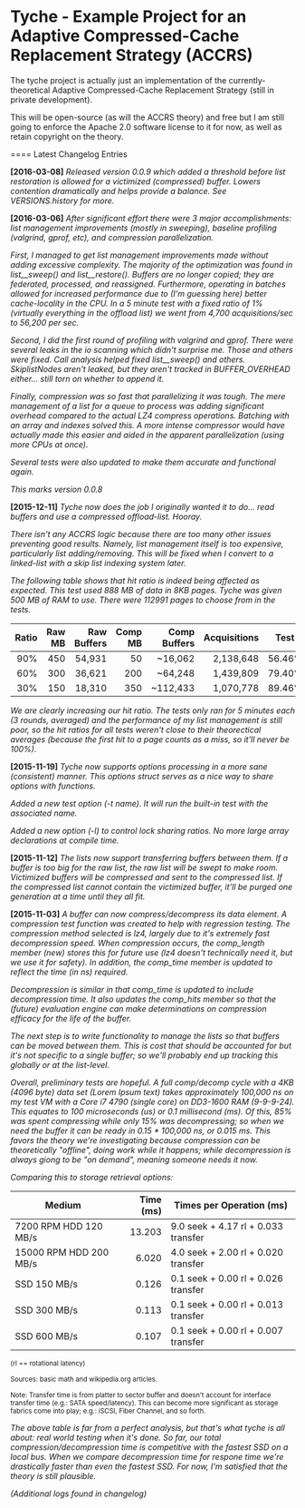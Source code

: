 Tyche - Example Project for an Adaptive Compressed-Cache Replacement Strategy (ACCRS)
=====

The tyche project is actually just an implementation of the currently-theoretical Adaptive Compressed-Cache Replacement Strategy (still in private development).

This will be open-source (as will the ACCRS theory) and free but I am still going to enforce the Apache 2.0 software license to it for now, as well as retain copyright on the theory.

====
Latest Changelog Entries

**[2016-03-08]**
*Released version 0.0.9 which added a threshold before list restoration is allowed for a victimized (compressed) buffer.  Lowers contention dramatically and helps provide a balance.  See VERSIONS.history for more.*

**[2016-03-06]**
*After significant effort there were 3 major accomplishments: list management improvements (mostly in sweeping), baseline profiling (valgrind, gprof, etc), and compression parallelization.*

*First, I managed to get list management improvements made without adding excessive complexity.  The majority of the optimization was found in list__sweep() and list__restore().  Buffers are no longer copied; they are federated, processed, and reassigned.  Furthermore, operating in batches allowed for increased performance due to (I'm guessing here) better cache-locality in the CPU.  In a 5 minute test with a fixed ratio of 1% (virtually everything in the offload list) we went from 4,700 acquisitions/sec to 56,200 per sec.*

*Second, I did the first round of profiling with valgrind and gprof.  There were several leaks in the io scanning which didn't surprise me.  Those and others were fixed.  Call analysis helped fixed list__sweep() and others.  SkiplistNodes aren't leaked, but they aren't tracked in BUFFER_OVERHEAD either... still torn on whether to append it.*

*Finally, compression was so fast that parallelizing it was tough.  The mere management of a list for a queue to process was adding significant overhead compared to the actual LZ4 compress operations.  Batching with an array and indexes solved this.  A more intense compressor would have actually made this easier and aided in the apparent parallelization (using more CPUs at once).*

*Several tests were also updated to make them accurate and functional again.*

*This marks version 0.0.8*

**[2015-12-11]**
*Tyche now does the job I originally wanted it to do... read buffers and use a compressed offload-list.  Hooray.*

*There isn't any ACCRS logic because there are too many other issues preventing good results.  Namely, list management itself is too expensive, particularly list adding/removing.  This will be fixed when I convert to a linked-list with a skip list indexing system later.*

*The following table shows that hit ratio is indeed being affected as expected.  This test used 888 MB of data in 8KB pages.  Tyche was given 500 MB of RAM to use.  There were 112991 pages to choose from in the tests.*

| Ratio | Raw MB | Raw Buffers | Comp MB | Comp Buffers | Acquisitions | Test 1 | Test 2 | Test 3 |
| ----: | -----: | ----------: | ------: | -----------: | -----------: | -----: | -----: | -----: |
|   90% |    450 |      54,931 |      50 |      ~16,062 |    2,138,648 | 56.46% | 56.47% | 56.48% |
|   60% |    300 |      36,621 |     200 |      ~64,248 |    1,439,809 | 79.40% | 79.40% | 79.40% |
|   30% |    150 |      18,310 |     350 |     ~112,433 |    1,070,778 | 89.46% | 89.46% | 89.43% |

*We are clearly increasing our hit ratio.  The tests only ran for 5 minutes each (3 rounds, averaged) and the performance of my list management is still poor, so the hit ratios for all tests weren't close to their theorectical averages (because the first hit to a page counts as a miss, so it'll never be 100%).*

**[2015-11-19]**
*Tyche now supports options processing in a more sane (consistent) manner.  This options struct serves as a nice way to share options with functions.*

*Added a new test option (-t name).  It will run the built-in test with the associated name.*

*Added a new option (-l) to control lock sharing ratios.  No more large array declarations at compile time.*


**[2015-11-12]**
*The lists now support transferring buffers between them.  If a buffer is too big for the raw list, the raw list will be swept to make room.  Victimized buffers will be compressed and sent to the compressed list.  If the compressed list cannot contain the victimized buffer, it'll be purged one generation at a time until they all fit.*

**[2015-11-03]**
*A buffer can now compress/decompress its data element.  A compression test function was created to help with regression testing.  The compression method selected is lz4, largely due to it's extremely fast decompression speed.  When compression occurs, the comp_length member (new) stores this for future use (lz4 doesn't technically need it, but we use it for safety).  In addition, the comp_time member is updated to reflect the time (in ns) required.*

*Decompression is similar in that comp_time is updated to include decompression time.  It also updates the comp_hits member so that the (future) evaluation engine can make determinations on compression efficacy for the life of the buffer.*

*The next step is to write functionality to manage the lists so that buffers can be moved between them.  This is cost that should be accounted for but it's not specific to a single buffer; so we'll probably end up tracking this globally or at the list-level.*

*Overall, preliminary tests are hopeful.  A full comp/decomp cycle with a 4KB (4096 byte) data set (Lorem Ipsum text) takes approximately 100,000 ns on my test VM with a Core i7 4790 (single core) on DD3-1600 RAM (9-9-9-24).  This equates to 100 microseconds (us) or 0.1 millisecond (ms).  Of this, 85% was spent compressing while only 15% was decompressing; so when we need the buffer it can be ready in 0.15 * 100,000 ns, or 0.015 ms.  This favors the theory we're investigating because compression can be theoretically "offline", doing work while it happens; while decompression is always giong to be "on demand", meaning someone needs it now.*

*Comparing this to storage retrieval options:*

| Medium                 | Time (ms) | Times per Operation (ms)            |
| ---------------------- | --------: | ----------------------------------- |
|  7200 RPM HDD 120 MB/s |    13.203 | 9.0 seek + 4.17 rl + 0.033 transfer |
| 15000 RPM HDD 200 MB/s |     6.020 | 4.0 seek + 2.00 rl + 0.020 transfer |
|           SSD 150 MB/s |     0.126 | 0.1 seek + 0.00 rl + 0.026 transfer |
|           SSD 300 MB/s |     0.113 | 0.1 seek + 0.00 rl + 0.013 transfer |
|           SSD 600 MB/s |     0.107 | 0.1 seek + 0.00 rl + 0.007 transfer |

<sub>(rl == rotational latency)</sub>

<sub>Sources: basic math and wikipedia.org articles.</sub>

<sub>Note: Transfer time is from platter to sector buffer and doesn't account for interface transfer time (e.g.: SATA speed/latency).  This can become more significant as storage fabrics come into play; e.g.: iSCSI, Fiber Channel, and so forth.</sub>

*The above table is far from a perfect analysis, but that's what tyche is all about: real world testing when it's done.  So far, our total compression/decompression time is competitive with the fastest SSD on a local bus.  When we compare decompression time for respone time we're drastically faster than even the fastest SSD.  For now, I'm satisfied that the theory is still plausible.*

*(Additional logs found in changelog)*
